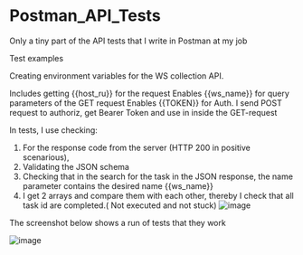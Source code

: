 # Postman_API_Tests
Only a tiny part of the API tests that I write in Postman at my job

Test examples

Creating environment variables for the WS collection API.

Includes getting {{host_ru}} for the request
Enables {{ws_name}} for query parameters of the GET request
Enables {{TOKEN}} for Auth. I send POST request to authoriz, get Bearer Token and use in inside the GET-request


In tests, I use checking:
1) For the response code from the server (HTTP 200 in positive scenarious),
2) Validating the JSON schema
3) Checking that in the search for the task in the JSON response, the name parameter contains the desired name {{ws_name}}
4) I get 2 arrays and compare them with each other, thereby I check that all task id are completed.( Not executed and not stuck)
![image](https://user-images.githubusercontent.com/57834199/179416983-6914852a-4fb4-421a-89c4-0dfc3062e1d3.png)

The screenshot below shows a run of tests that they work

![image](https://user-images.githubusercontent.com/57834199/179416967-3c1d13c2-3a36-4786-9fb6-ec5f4d9a9242.png)
